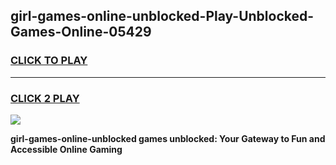 
## girl-games-online-unblocked-Play-Unblocked-Games-Online-05429
<h3>
<a href="https://premium76.site?title=girl-games-online-unblocked&ref=25A">CLICK TO PLAY</a></h3>
<hr>

<h3>
<a href="https://premium76.site?title=girl-games-online-unblocked&ref=25A">CLICK 2 PLAY</a>
  
</h3>

<a href="https://premium76.site?title=girl-games-online-unblocked&ref=25A"><img src="https://clearcache.store/games.png"></a>


**girl-games-online-unblocked games unblocked: Your Gateway to Fun and Accessible Online Gaming**
